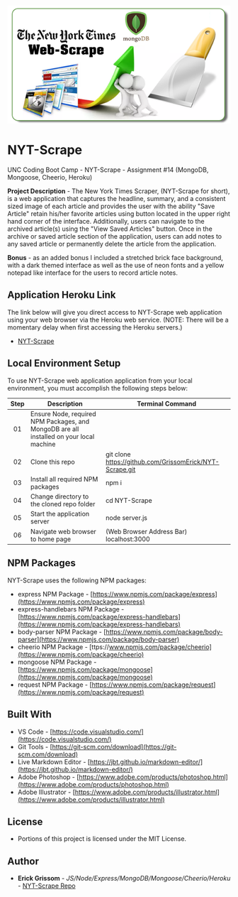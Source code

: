<p align="center">
 <a href="https://github.com/GrissomErick/NYT-Scrape" target="_blank"><img src=https://raw.githubusercontent.com/GrissomErick/NYT-Scrape/master/public/assets/img/NYT_Scrape_Header.png?raw=true" alt="Project logo"/></a>
</p>

# NYT-Scrape
UNC Coding Boot Camp - NYT-Scrape - Assignment #14 (MongoDB, Mongoose, Cheerio, Heroku)

**Project Description** - The New York Times Scraper, (NYT-Scrape for short), is a web application that captures the headline, summary, and a consistent sized image of each article and provides the user with the ability "Save Article" retain his/her favorite articles using button located in the upper right hand corner of the interface. Additionally, users can navigate to the archived article(s) using the "View Saved Articles" button. Once in the archive or saved article section of the application, users can add notes to any saved article or permanently delete the article from the application. 

**Bonus** - as an added bonus I included a stretched brick face background, with a dark themed interface as well as the use of neon fonts and a yellow notepad like interface for the users to record article notes.

## Application Heroku Link
The link below will give you direct access to NYT-Scrape web application using your web browser via the Heroku web service. (NOTE: There will be a momentary delay when first accessing the Heroku servers.)

<!-- Heroku References: https://evening-ridge-94356.herokuapp.com/ | https://git.heroku.com/evening-ridge-94356.git -->

* [NYT-Scrape](https://uncbc-nytscrape.herokuapp.com/)

## Local Environment Setup
To use NYT-Scrape web application application from your local environment, you must accomplish the following steps below:

| Step | Description | Terminal Command |
| :--: | ------- | ---- |
| 01 | Ensure Node, required NPM Packages, and MongoDB are all installed on your local machine |  |
| 02 | Clone this repo | git clone https://github.com/GrissomErick/NYT-Scrape.git |
| 03 | Install all required NPM packages | npm i |
| 04 | Change directory to the cloned repo folder | cd NYT-Scrape |
| 05 | Start the application server | node server.js |
| 06 | Navigate web browser to home page  | (Web Browser Address Bar)  localhost:3000 |

## NPM Packages
NYT-Scrape uses the following NPM packages:
- express NPM Package - [https://www.npmjs.com/package/express](https://www.npmjs.com/package/express)
- express-handlebars NPM Package - [https://www.npmjs.com/package/express-handlebars](https://www.npmjs.com/package/express-handlebars)
- body-parser NPM Package - [https://www.npmjs.com/package/body-parser](https://www.npmjs.com/package/body-parser)
- cheerio NPM Package - [ttps://www.npmjs.com/package/cheerio](https://www.npmjs.com/package/cheerio)
- mongoose NPM Package - [https://www.npmjs.com/package/mongoose](https://www.npmjs.com/package/mongoose)
- request NPM Package - [https://www.npmjs.com/package/request](https://www.npmjs.com/package/request)

<!--
- node.js - [https://nodejs.org/en/](https://nodejs.org/en/)
- mysql NPM Package - [https://www.npmjs.com/package/mysql](https://www.npmjs.com/package/mysql)
- inquirer NPM Package - [https://www.npmjs.com/package/inquirer](https://www.npmjs.com/package/inquirer)
- cli-table NPM Package - [https://www.npmjs.com/package/cli-table](https://www.npmjs.com/package/cli-table)
- heroku-cli NPM Package - [https://www.npmjs.com/package/heroku-cli](https://www.npmjs.com/package/heroku-cli)
- express NPM Package - [https://www.npmjs.com/package/express](https://www.npmjs.com/package/express)
- path NPM Package - [https://www.npmjs.com/package/path](https://www.npmjs.com/package/path)
- body-parser NPM Package - [https://www.npmjs.com/package/body-parser](https://www.npmjs.com/package/body-parser)
- express NPM Package - [https://www.npmjs.com/package/express](https://www.npmjs.com/package/express)
- express-handlebars NPM Package - [https://www.npmjs.com/package/express-handlebars](https://www.npmjs.com/package/express-handlebars)
- body-parser NPM Package - [https://www.npmjs.com/package/body-parser](https://www.npmjs.com/package/body-parser)
- cheerio NPM Package - [ttps://www.npmjs.com/package/cheerio](https://www.npmjs.com/package/cheerio)
- mongoose NPM Package - [https://www.npmjs.com/package/mongoose](https://www.npmjs.com/package/mongoose)
- request NPM Package - [https://www.npmjs.com/package/request](https://www.npmjs.com/package/request)
-->

## Built With

* VS Code - [https://code.visualstudio.com/](https://code.visualstudio.com/)
* Git Tools - [https://git-scm.com/download](https://git-scm.com/download)
* Live Markdown Editor - [https://jbt.github.io/markdown-editor/](https://jbt.github.io/markdown-editor/)
* Adobe Photoshop - [https://www.adobe.com/products/photoshop.html](https://www.adobe.com/products/photoshop.html)
* Adobe Illustrator - [https://www.adobe.com/products/illustrator.html](https://www.adobe.com/products/illustrator.html)

## License

* Portions of this project is licensed under the MIT License.

## Author

* **Erick Grissom** - *JS/Node/Express/MongoDB/Mongoose/Cheerio/Heroku* - [NYT-Scrape Repo](https://github.com/GrissomErick/NYT-Scrape)
